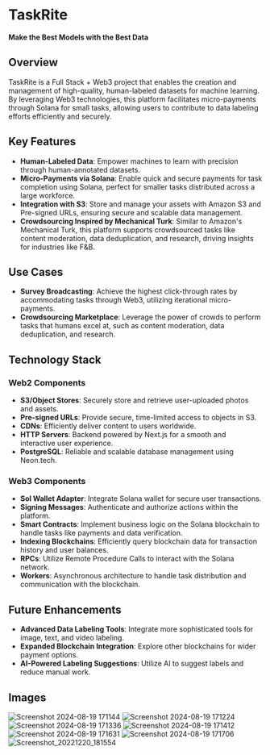 # TaskRite

**Make the Best Models with the Best Data**  

## Overview

TaskRite is a Full Stack + Web3 project that enables the creation and management of high-quality, human-labeled datasets for machine learning. By leveraging Web3 technologies, this platform facilitates micro-payments through Solana for small tasks, allowing users to contribute to data labeling efforts efficiently and securely.

## Key Features

- **Human-Labeled Data**: Empower machines to learn with precision through human-annotated datasets.
- **Micro-Payments via Solana**: Enable quick and secure payments for task completion using Solana, perfect for smaller tasks distributed across a large workforce.
- **Integration with S3**: Store and manage your assets with Amazon S3 and Pre-signed URLs, ensuring secure and scalable data management.
- **Crowdsourcing Inspired by Mechanical Turk**: Similar to Amazon's Mechanical Turk, this platform supports crowdsourced tasks like content moderation, data deduplication, and research, driving insights for industries like F&B.

## Use Cases

- **Survey Broadcasting**: Achieve the highest click-through rates by accommodating tasks through Web3, utilizing iterational micro-payments.
- **Crowdsourcing Marketplace**: Leverage the power of crowds to perform tasks that humans excel at, such as content moderation, data deduplication, and research.

## Technology Stack

### Web2 Components

- **S3/Object Stores**: Securely store and retrieve user-uploaded photos and assets.
- **Pre-signed URLs**: Provide secure, time-limited access to objects in S3.
- **CDNs**: Efficiently deliver content to users worldwide.
- **HTTP Servers**: Backend powered by Next.js for a smooth and interactive user experience.
- **PostgreSQL**: Reliable and scalable database management using Neon.tech.

### Web3 Components

- **Sol Wallet Adapter**: Integrate Solana wallet for secure user transactions.
- **Signing Messages**: Authenticate and authorize actions within the platform.
- **Smart Contracts**: Implement business logic on the Solana blockchain to handle tasks like payments and data verification.
- **Indexing Blockchains**: Efficiently query blockchain data for transaction history and user balances.
- **RPCs**: Utilize Remote Procedure Calls to interact with the Solana network.
- **Workers**: Asynchronous architecture to handle task distribution and communication with the blockchain.


## Future Enhancements

- **Advanced Data Labeling Tools**: Integrate more sophisticated tools for image, text, and video labeling.
- **Expanded Blockchain Integration**: Explore other blockchains for wider payment options.
- **AI-Powered Labeling Suggestions**: Utilize AI to suggest labels and reduce manual work.


## Images

![Screenshot 2024-08-19 171144](https://github.com/user-attachments/assets/1853484d-23a1-46ab-857f-48bd1350800d)
![Screenshot 2024-08-19 171224](https://github.com/user-attachments/assets/c33be087-1ae1-4b5a-9d43-e74c9a63b1be)
![Screenshot 2024-08-19 171336](https://github.com/user-attachments/assets/b11c8957-bec5-4e45-ab1b-be1c18466026)
![Screenshot 2024-08-19 171412](https://github.com/user-attachments/assets/d2459561-8d61-45f5-9582-22e1df48f4e1)
![Screenshot 2024-08-19 171631](https://github.com/user-attachments/assets/0ecba7eb-d7c5-4ed4-99b2-929529b1813b)
![Screenshot 2024-08-19 171706](https://github.com/user-attachments/assets/f6b5b657-03d1-412f-bfb3-1796d2e7ef5c)
![Screenshot_20221220_181554](https://github.com/user-attachments/assets/91e0b571-7d4f-497d-9252-d9844199edf6)

